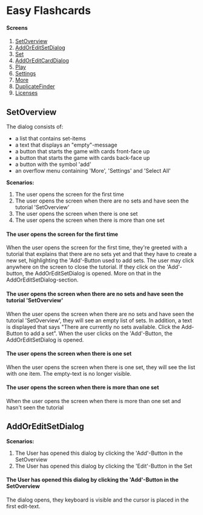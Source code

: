 # Easy Flashcards
#### Screens
1. [SetOverview](https://github.com/SennaGehenna/Easy_Flashcards/blob/master/Documentation.md#SetOverview)
1. [AddOrEditSetDialog](https://github.com/SennaGehenna/Easy_Flashcards/blob/master/Documentation.md#AddOrEditSetDialog)
1. [Set](https://github.com/SennaGehenna/Easy_Flashcards/blob/master/Documentation.md#Set)
1. [AddOrEditCardDialog](https://github.com/SennaGehenna/Easy_Flashcards/blob/master/Documentation.md#AddOrEditCardDialog)
1. [Play](https://github.com/SennaGehenna/Easy_Flashcards/blob/master/Documentation.md#Play)
1. [Settings](https://github.com/SennaGehenna/Easy_Flashcards/blob/master/Documentation.md#Settings)
1. [More](https://github.com/SennaGehenna/Easy_Flashcards/blob/master/Documentation.md#More)
1. [DuplicateFinder](https://github.com/SennaGehenna/Easy_Flashcards/blob/master/Documentation.md#DuplicateFinder)
1. [Licenses](https://github.com/SennaGehenna/Easy_Flashcards/blob/master/Documentation.md#Licenses)
## SetOverview

The dialog consists of: 
* a list that contains set-items
* a text that displays an "empty"-message
* a button that starts the game with cards front-face up
* a button that starts the game with cards back-face up
* a button with the symbol 'add'
* an overflow menu containing 'More', 'Settings' and 'Select All'

**Scenarios:**
1. The user opens the screen for the first time
2. The user opens the screen when there are no sets and have seen the tutorial 'SetOverview'
3. The user opens the screen when there is one set
4. The user opens the screen when there is more than one set

#### The user opens the screen for the first time
When the user opens the screen for the first time, they're greeted with a tutorial that explains that there are no sets yet and that they have to create a new set, highlighting the 'Add'-Button used to add sets. The user may click anywhere on the screen to close the tutorial. If they click on the 'Add'-button, the AddOrEditSetDialog is opened. More on that in the AddOrEditSetDialog-section.

#### The user opens the screen when there are no sets and have seen the tutorial 'SetOverview'

When the user opens the screen when there are no sets and have seen the tutorial 'SetOverview', they will see an empty list of sets. In addition, a text is displayed that says "There are currently no sets available. Click the Add-Button to add a set". When the user clicks on the 'Add'-Button, the AddOrEditSetDialog is opened.

#### The user opens the screen when there is one set

When the user opens the screen when there is one set, they will see the list with one item. The empty-text is no longer visible.

#### The user opens the screen when there is more than one set

When the user opens the screen when there is more than one set and hasn't seen the tutorial

## AddOrEditSetDialog

**Scenarios:**
1. The User has opened this dialog by clicking the 'Add'-Button in the SetOverview
2. The User has opened this dialog by clicking the 'Edit'-Button in the Set

#### The User has opened this dialog by clicking the 'Add'-Button in the SetOverview

The dialog opens, they keyboard is visible and the cursor is placed in the first edit-text.
